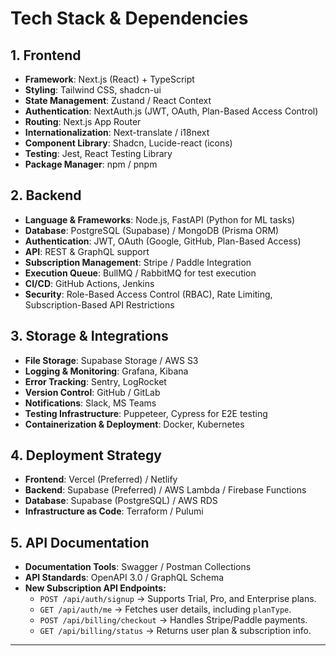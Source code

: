 # Tech Stack & Dependencies

## 1. Frontend
- **Framework**: Next.js (React) + TypeScript
- **Styling**: Tailwind CSS, shadcn-ui
- **State Management**: Zustand / React Context
- **Authentication**: NextAuth.js (JWT, OAuth, Plan-Based Access Control)
- **Routing**: Next.js App Router
- **Internationalization**: Next-translate / i18next
- **Component Library**: Shadcn, Lucide-react (icons)
- **Testing**: Jest, React Testing Library
- **Package Manager**: npm / pnpm

## 2. Backend
- **Language & Frameworks**: Node.js, FastAPI (Python for ML tasks)
- **Database**: PostgreSQL (Supabase) / MongoDB (Prisma ORM)
- **Authentication**: JWT, OAuth (Google, GitHub, Plan-Based Access)
- **API**: REST & GraphQL support
- **Subscription Management**: Stripe / Paddle Integration
- **Execution Queue**: BullMQ / RabbitMQ for test execution
- **CI/CD**: GitHub Actions, Jenkins
- **Security**: Role-Based Access Control (RBAC), Rate Limiting, Subscription-Based API Restrictions

## 3. Storage & Integrations
- **File Storage**: Supabase Storage / AWS S3
- **Logging & Monitoring**: Grafana, Kibana
- **Error Tracking**: Sentry, LogRocket
- **Version Control**: GitHub / GitLab
- **Notifications**: Slack, MS Teams
- **Testing Infrastructure**: Puppeteer, Cypress for E2E testing
- **Containerization & Deployment**: Docker, Kubernetes

## 4. Deployment Strategy
- **Frontend**: Vercel (Preferred) / Netlify
- **Backend**: Supabase (Preferred) / AWS Lambda / Firebase Functions
- **Database**: Supabase (PostgreSQL) / AWS RDS
- **Infrastructure as Code**: Terraform / Pulumi

## 5. API Documentation
- **Documentation Tools**: Swagger / Postman Collections
- **API Standards**: OpenAPI 3.0 / GraphQL Schema
- **New Subscription API Endpoints:**
  - `POST /api/auth/signup` → Supports Trial, Pro, and Enterprise plans.
  - `GET /api/auth/me` → Fetches user details, including `planType`.
  - `POST /api/billing/checkout` → Handles Stripe/Paddle payments.
  - `GET /api/billing/status` → Returns user plan & subscription info.

---
